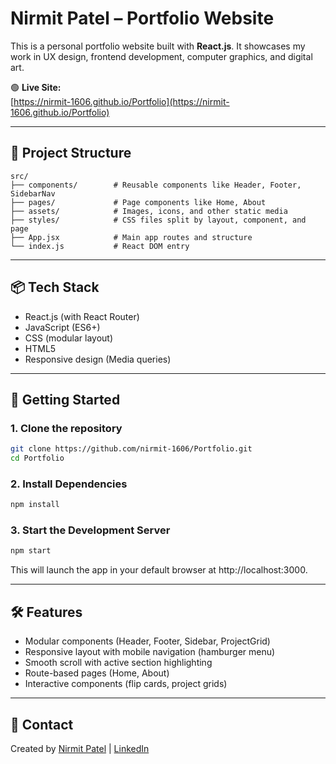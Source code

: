 # Nirmit Patel – Portfolio Website

This is a personal portfolio website built with **React.js**. It showcases my work in UX design, frontend development, computer graphics, and digital art.

🟢 **Live Site:**  
[https://nirmit-1606.github.io/Portfolio](https://nirmit-1606.github.io/Portfolio)

---

## 📁 Project Structure

```
src/
├── components/        # Reusable components like Header, Footer, SidebarNav
├── pages/             # Page components like Home, About
├── assets/            # Images, icons, and other static media
├── styles/            # CSS files split by layout, component, and page
├── App.jsx            # Main app routes and structure
└── index.js           # React DOM entry
```

---

## 📦 Tech Stack

- React.js (with React Router)
- JavaScript (ES6+)
- CSS (modular layout)
- HTML5
- Responsive design (Media queries)

---

## 🔧 Getting Started

### 1. Clone the repository
```bash
git clone https://github.com/nirmit-1606/Portfolio.git
cd Portfolio
```

### 2. Install Dependencies
```bash
npm install
```

### 3. Start the Development Server
```bash
npm start
```

This will launch the app in your default browser at http://localhost:3000.

---

## 🛠 Features

- Modular components (Header, Footer, Sidebar, ProjectGrid)
- Responsive layout with mobile navigation (hamburger menu)
- Smooth scroll with active section highlighting
- Route-based pages (Home, About)
- Interactive components (flip cards, project grids)

<!-- ---

## 📄 License

This project is open-source and free to use. Feel free to customize it to your needs! -->

---

## 👋 Contact

Created by [Nirmit Patel](mailto:nirmitpatel1606@gmail.com) | 
[LinkedIn](https://www.linkedin.com/in/nirmitpatel16/)